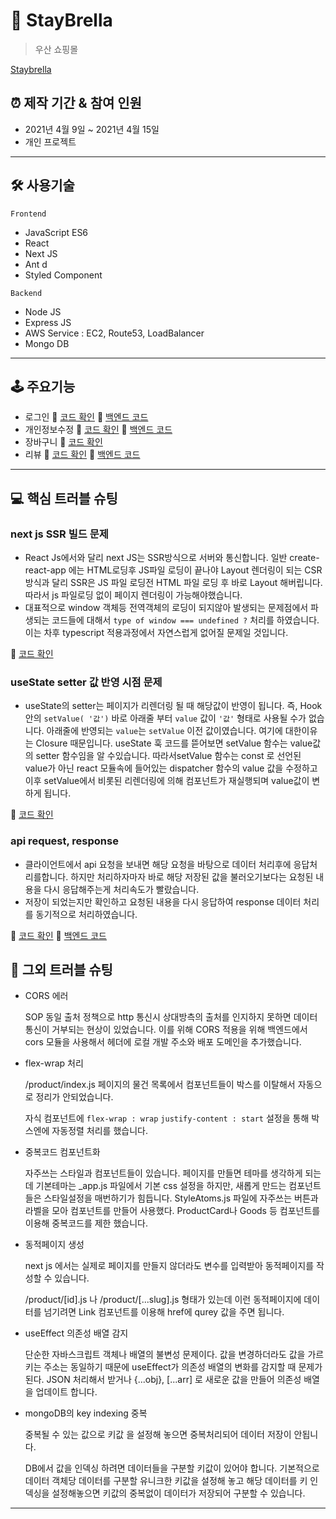 # 🌂 StayBrella

> 우산 쇼핑몰

[Staybrella](https://staybrella-front.vercel.app/)

## ⏰ 제작 기간 & 참여 인원

- 2021년 4월 9일 ~ 2021년 4월 15일
- 개인 프로젝트

---

## 🛠 사용기술

`Frontend`

- JavaScript ES6
- React
- Next JS
- Ant d
- Styled Component

`Backend`

- Node JS
- Express JS
- AWS Service  : EC2, Route53, LoadBalancer
- Mongo DB

---

## 🕹 주요기능

- 로그인  📌  [코드 확인](https://github.com/Doodream/staybrella_front/blob/839b7e171e3ea62cd1f16cf277ae475a2e1bf421/src/pages/account/login/index.js#L45) 📱 [백엔드 코드](https://github.com/Doodream/staybrella_backend/blob/ab688db2290eb8743e7cb26ae0bc6b5cb709b188/models/User.js#L42)
- 개인정보수정  📌  [코드 확인](https://github.com/Doodream/staybrella_front/blob/839b7e171e3ea62cd1f16cf277ae475a2e1bf421/src/pages/account/myPage/myinfo/index.js#L73) 📱 [백엔드 코드](https://github.com/Doodream/staybrella_backend/blob/ab688db2290eb8743e7cb26ae0bc6b5cb709b188/index.js#L153)
- 장바구니 📌  [코드 확인](https://github.com/Doodream/staybrella_front/blob/839b7e171e3ea62cd1f16cf277ae475a2e1bf421/src/pages/product/detail/Cart/Cart.js#L28)
- 리뷰 📌  [코드 확인](https://github.com/Doodream/staybrella_front/blob/839b7e171e3ea62cd1f16cf277ae475a2e1bf421/src/pages/product/detail/Review/Review.js#L42) 📱 [백엔드 코드](https://github.com/Doodream/staybrella_backend/blob/ab688db2290eb8743e7cb26ae0bc6b5cb709b188/index.js#L169)

---

## 💻  핵심 트러블 슈팅

### next js SSR 빌드 문제

- React Js에서와 달리 next JS는 SSR방식으로 서버와 통신합니다. 일반 create-react-app 에는 HTML로딩후 JS파일 로딩이 끝나야 Layout 렌더링이 되는 CSR방식과 달리 SSR은 JS 파일 로딩전 HTML 파일 로딩 후 바로 Layout 해버립니다. 따라서 js 파일로딩 없이 페이지 렌더링이 가능해야했습니다.
- 대표적으로 window 객체등 전역객체의 로딩이 되지않아 발생되는 문제점에서 파생되는 코드들에 대해서 `type of window === undefined ?`  처리를 하였습니다. 이는 차후 typescript 적용과정에서 자연스럽게 없어질 문제일 것입니다.

📌 [코드 확인](https://github.com/Doodream/staybrella_front/blob/839b7e171e3ea62cd1f16cf277ae475a2e1bf421/src/pages/account/myPage/myinfo/index.js#L22)

### useState setter 값 반영 시점 문제

- useState의 setter는 페이지가 리렌더링 될 때 해당값이 반영이 됩니다. 즉, Hook 안의 `setValue( '값')` 바로 아래줄 부터 `value` 값이 `'값'` 형태로 사용될 수가 없습니다. 아래줄에 반영되는 `value`는 `setValue` 이전 값이였습니다. 여기에 대한이유는 Closure 때문입니다. useState 훅 코드를 뜯어보면 setValue 함수는 value값의 setter 함수임을 알 수있습니다. 따라서setValue 함수는 const 로 선언된 value가 아닌 react 모듈속에 들어있는 dispatcher 함수의 value 값을 수정하고 이후 setValue에서 비롯된 리렌더링에 의해 컴포넌트가 재실행되며 value값이 변하게 됩니다.

📌  [코드 확인](https://github.com/Doodream/staybrella_front/blob/839b7e171e3ea62cd1f16cf277ae475a2e1bf421/src/pages/product/detail/Cart/Cart.js#L30)

### api request, response

- 클라이언트에서 api 요청을 보내면 해당 요청을 바탕으로 데이터 처리후에 응답처리를합니다.  하지만 처리하자마자 바로 해당 저장된 값을 불러오기보다는 요청된 내용을 다시 응답해주는게 처리속도가 빨랐습니다.
- 저장이 되었는지만 확인하고 요청된 내용을 다시 응답하여 response 데이터 처리를 동기적으로 처리하였습니다.

📌  [코드 확인](https://github.com/Doodream/staybrella_front/blob/839b7e171e3ea62cd1f16cf277ae475a2e1bf421/src/contexts/Auth/AuthProvider.js#L68) 📱 [백엔드 코드](https://github.com/Doodream/staybrella_backend/blob/ab688db2290eb8743e7cb26ae0bc6b5cb709b188/index.js#L153)

## 📑  그외 트러블 슈팅

- CORS 에러

    SOP 동일 출처 정책으로 http 통신시 상대방측의 출처를 인지하지 못하면 데이터 통신이 거부되는 현상이 있었습니다. 이를 위해 CORS 적용을 위해 백엔드에서 cors 모듈을 사용해서 헤더에 로컬 개발 주소와 배포 도메인을 추가했습니다.

- flex-wrap  처리

    /product/index.js 페이지의 물건 목록에서 컴포넌트들이 박스를 이탈해서 자동으로 정리가 안되었습니다.

    자식 컴포넌트에 `flex-wrap : wrap`  `justify-content : start` 설정을 통해 박스엔에 자동정렬 처리를 했습니다.

- 중복코드 컴포넌트화

    자주쓰는 스타일과 컴포넌트들이 있습니다. 페이지를 만들면 테마를 생각하게 되는데 기본테마는 _app.js 파일에서 기본 css 설정을 하지만, 새롭게 만드는 컴포넌트들은 스타일설정을 매번하기가 힘듭니다. StyleAtoms.js 파일에 자주쓰는 버튼과 라벨을 모아 컴포넌트를 만들어 사용했다.  ProductCard나 Goods 등 컴포넌트를 이용해 중복코드를 제한 했습니다.

- 동적페이지 생성

    next js 에서는 실제로 페이지를 만들지 않더라도 변수를 입력받아 동적페이지를 작성할 수 있습니다.

    /product/[id].js 나 /product/[...slug].js 형태가 있는데 이런 동적페이지에 데이터를 넘기려면 Link 컴포넌트를 이용해 href에 qurey 값을 주면 됩니다. 

- useEffect 의존성 배열 감지

    단순한 자바스크립트 객체나 배열의 불변성 문제이다. 값을 변경하더라도 값을 가르키는 주소는 동일하기 때문에 useEffect가  의존성 배열의 변화를 감지할 때 문제가 된다. JSON 처리해서 받거나 {...obj}, [...arr] 로 새로운 값을 만들어 의존성 배열을 업데이트 합니다.

- mongoDB의 key indexing 중복

    중복될 수 있는 값으로 키값 을 설정해 놓으면 중복처리되어 데이터 저장이 안됩니다.

    DB에서 값을 인덱싱 하려면 데이터들을 구분할 키값이 있어야 합니다. 기본적으로 데이터 객체당 데이터를 구분할 유니크한 키값을 설정해 놓고 해당 데이터를 키 인덱싱을 설정해놓으면 키값의 중복없이 데이터가 저장되어 구분할 수 있습니다.
---
